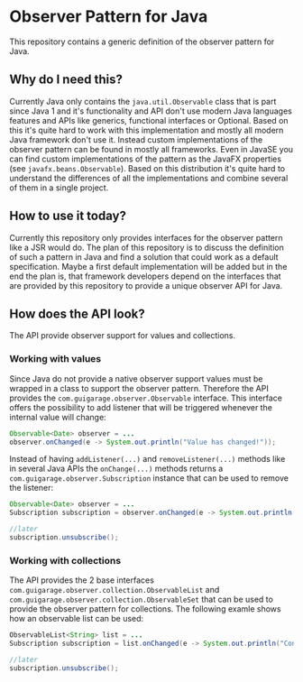 # Observer Pattern for Java

This repository contains a generic definition of the observer pattern for Java.

## Why do I need this?

Currently Java only contains the `java.util.Observable` class that is part since Java 1 and it's
functionality and API don't use modern Java languages features and APIs like generics, functional
interfaces or Optional. Based on this it's quite hard to work with this implementation and mostly
all modern Java framework don't use it. Instead custom implementations of the observer pattern
can be found in mostly all frameworks. Even in JavaSE you can find custom implementations of the
pattern as the JavaFX properties (see `javafx.beans.Observable`).
Based on this distribution it's quite hard to understand the differences of all the implementations
and combine several of them in a single project. 

## How to use it today?

Currently this repository only provides interfaces for the observer pattern like a JSR would do. The
plan of this repository is to discuss the definition of such a pattern in Java and find a solution
that could work as a default specification. Maybe a first default implementation will be added but in
the end the plan is, that framework developers depend on the interfaces that are provided by this
repository to provide a unique observer API for Java.

## How does the API look?

The API provide observer support for values and collections. 

### Working with values

Since Java do not provide a native observer
support values must be wrapped in a class to support the observer pattern. Therefore the API provides the
`com.guigarage.observer.Observable` interface. This interface offers the possibility to add listener that
will be triggered whenever the internal value will change:

```java
Observable<Date> observer = ...
observer.onChanged(e -> System.out.println("Value has changed!"));
```

Instead of having `addListener(...)` and `removeListener(...)` methods like in several Java APIs the 
`onChange(...)` methods returns a `com.guigarage.observer.Subscription` instance that can be used to remove
the listener:


```java
Observable<Date> observer = ...
Subscription subscription = observer.onChanged(e -> System.out.println(e.getNewValue()));

//later
subscription.unsubscribe();
```

### Working with collections

The API provides the 2 base interfaces `com.guigarage.observer.collection.ObservableList` and
`com.guigarage.observer.collection.ObservableSet` that can be used to provide the observer pattern 
for collections. The following examle shows how an observable list can be used:

```java
ObservableList<String> list = ...
Subscription subscription = list.onChanged(e -> System.out.println("Content of list has changed"));

//later
subscription.unsubscribe();
```
